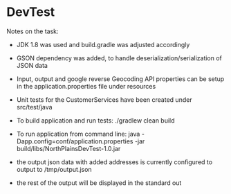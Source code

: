 # DevTest

Notes on the task:

- JDK 1.8 was used and build.gradle was adjusted accordingly

- GSON dependency was added, to handle deserialization/serialization of JSON data

- Input, output and google reverse Geocoding API properties can be setup in the application.properties file under resources

- Unit tests for the CustomerServices have been created under src/test/java

- To build application and run tests: ./gradlew clean build

- To run application from command line: java -Dapp.config=conf/application.properties -jar build/libs/NorthPlainsDevTest-1.0.jar

- the output json data with added addresses is currently configured to output to /tmp/output.json

- the rest of the output will be displayed in the standard out

